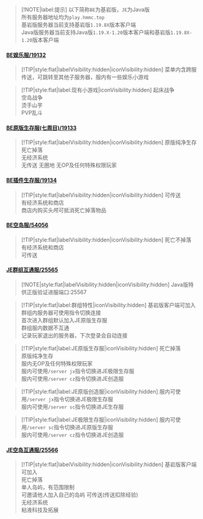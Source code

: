 > [!NOTE|label:提示]
> 以下简称`BE`为基岩版，`JE`为Java版  
> 所有服务器地址均为`play.hmmc.top`  
> 基岩版服务器当前支持基岩版`1.19.8X`版本客户端  
> Java版服务器当前支持Java版`1.19.X-1.20`版本客户端和基岩版`1.19.8X-1.20`版本客户端

#### [BE娱乐服/19132](servers/19132/)
> [!TIP|style:flat|labelVisibility:hidden|iconVisibility:hidden] 菜单内含跨服传送，可跳转至其他子服务器，服内有一些娱乐小游戏

> [!TIP|style:flat|label:现有小游戏|iconVisibility:hidden] 
> 起床战争  
> 空岛战争  
> 烫手山芋  
> PVP乱斗  

#### [BE原版生存服(七周目)/19133](servers/19133/)
> [!TIP|style:flat|labelVisibility:hidden|iconVisibility:hidden]
> 原版纯净生存  
> 死亡掉落  
> 无经济系统  
> 无传送 
> 无圈地 
> 无OP及任何特殊权限玩家  

#### [BE插件生存服/19134](servers/19134/)
> [!TIP|style:flat|labelVisibility:hidden|iconVisibility:hidden]
> 可传送  
> 有经济系统和商店  
> 商店内购买头颅可抵消死亡掉落物品  

#### [BE空岛服/54056](servers/54056/)
> [!TIP|style:flat|labelVisibility:hidden|iconVisibility:hidden] 
> 死亡不掉落  
> 有经济系统和商店  
> 可传送  

#### [JE群组互通服/25565](servers/25565/)
> [!NOTE|style:flat|labelVisibility:hidden|iconVisibility:hidden]
> Java版特供正版验证进服端口:25567

> [!TIP|style:flat|label:群组特性|iconVisibility:hidden]
> 基岩版客户端可加入  
> 群组内服务器可使用指令切换连接  
> 首次进入群组默认加入JE原版生存服  
> 群组服内数据不互通  
> 记录玩家退出的服务器，下次登录会自动连接  

> [!TIP|style:flat|label:JE原版生存服|iconVisibility:hidden]
> 死亡掉落  
> 原版纯净生存  
> 服内无OP及任何特殊权限玩家  
> 服内可使用`/server jx`指令切换进JE极限生存服  
> 服内可使用`/server cz`指令切换进JE创造服  

> [!TIP|style:flat|label:JE原版创造服|iconVisibility:hidden]
> 服内可使用`/server jx`指令切换进JE极限生存服  
> 服内可使用`/server sc`指令切换进JE生存服  

> [!TIP|style:flat|label:JE极限生存服|iconVisibility:hidden] 
> 服内可使用`/server sc`指令切换进JE原版生存服  
> 服内可使用`/server cz`指令切换进JE创造服  

#### [JE空岛互通服/25566](servers/25566/)
> [!TIP|style:flat|labelVisibility:hidden|iconVisibility:hidden]
> 基岩版客户端可加入  
> 死亡掉落  
> 单人岛屿，有范围限制  
> 可邀请他人加入自己的岛屿
> 可传送(传送扣除经验)  
> 无经济系统  
> 粘液科技及拓展  
